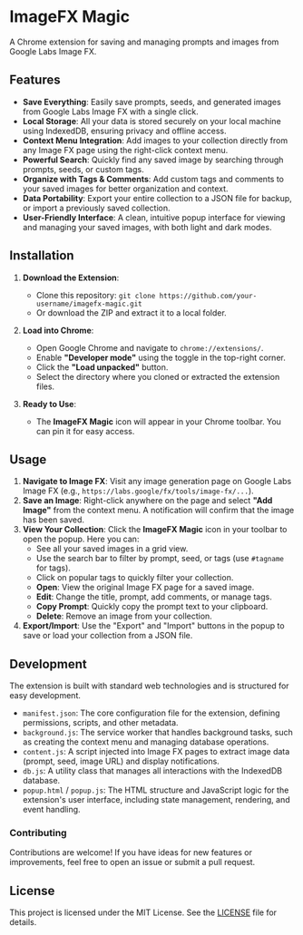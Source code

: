 # ImageFX Magic

A Chrome extension for saving and managing prompts and images from Google Labs Image FX.

## Features

- **Save Everything**: Easily save prompts, seeds, and generated images from Google Labs Image FX with a single click.
- **Local Storage**: All your data is stored securely on your local machine using IndexedDB, ensuring privacy and offline access.
- **Context Menu Integration**: Add images to your collection directly from any Image FX page using the right-click context menu.
- **Powerful Search**: Quickly find any saved image by searching through prompts, seeds, or custom tags.
- **Organize with Tags & Comments**: Add custom tags and comments to your saved images for better organization and context.
- **Data Portability**: Export your entire collection to a JSON file for backup, or import a previously saved collection.
- **User-Friendly Interface**: A clean, intuitive popup interface for viewing and managing your saved images, with both light and dark modes.

## Installation

1.  **Download the Extension**:
    *   Clone this repository: `git clone https://github.com/your-username/imagefx-magic.git`
    *   Or download the ZIP and extract it to a local folder.

2.  **Load into Chrome**:
    *   Open Google Chrome and navigate to `chrome://extensions/`.
    *   Enable **"Developer mode"** using the toggle in the top-right corner.
    *   Click the **"Load unpacked"** button.
    *   Select the directory where you cloned or extracted the extension files.

3.  **Ready to Use**:
    *   The **ImageFX Magic** icon will appear in your Chrome toolbar. You can pin it for easy access.

## Usage

1.  **Navigate to Image FX**: Visit any image generation page on Google Labs Image FX (e.g., `https://labs.google/fx/tools/image-fx/...`).
2.  **Save an Image**: Right-click anywhere on the page and select **"Add Image"** from the context menu. A notification will confirm that the image has been saved.
3.  **View Your Collection**: Click the **ImageFX Magic** icon in your toolbar to open the popup. Here you can:
    *   See all your saved images in a grid view.
    *   Use the search bar to filter by prompt, seed, or tags (use `#tagname` for tags).
    *   Click on popular tags to quickly filter your collection.
    *   **Open**: View the original Image FX page for a saved image.
    *   **Edit**: Change the title, prompt, add comments, or manage tags.
    *   **Copy Prompt**: Quickly copy the prompt text to your clipboard.
    *   **Delete**: Remove an image from your collection.
4.  **Export/Import**: Use the "Export" and "Import" buttons in the popup to save or load your collection from a JSON file.

## Development

The extension is built with standard web technologies and is structured for easy development.

*   `manifest.json`: The core configuration file for the extension, defining permissions, scripts, and other metadata.
*   `background.js`: The service worker that handles background tasks, such as creating the context menu and managing database operations.
*   `content.js`: A script injected into Image FX pages to extract image data (prompt, seed, image URL) and display notifications.
*   `db.js`: A utility class that manages all interactions with the IndexedDB database.
*   `popup.html` / `popup.js`: The HTML structure and JavaScript logic for the extension's user interface, including state management, rendering, and event handling.

### Contributing

Contributions are welcome! If you have ideas for new features or improvements, feel free to open an issue or submit a pull request.

## License

This project is licensed under the MIT License. See the [LICENSE](LICENSE) file for details.